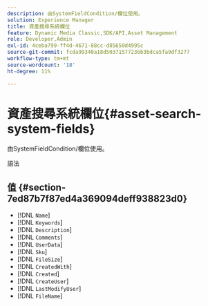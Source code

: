 ```yaml
---
description: 由SystemFieldCondition/欄位使用。
solution: Experience Manager
title: 資產搜尋系統欄位
feature: Dynamic Media Classic,SDK/API,Asset Management
role: Developer,Admin
exl-id: 4ceba799-ff4d-4671-88cc-d85650d4995c
source-git-commit: fcda99340a18d5037157723bb3bdca5fa9df3277
workflow-type: tm+mt
source-wordcount: '18'
ht-degree: 11%

---
```


# 資產搜尋系統欄位{#asset-search-system-fields}

由SystemFieldCondition/欄位使用。

語法

## 值 {#section-7ed87b7f87ed4a369094deff938823d0}

* [!DNL `Name`]
* [!DNL `Keywords`]
* [!DNL `Description`]
* [!DNL `Comments`]
* [!DNL `UserData`]
* [!DNL `Sku`]
* [!DNL `FileSize`]
* [!DNL `CreatedWith`]
* [!DNL `Created`]
* [!DNL `CreateUser`]
* [!DNL `LastModifyUser`]
* [!DNL `FileName`]
